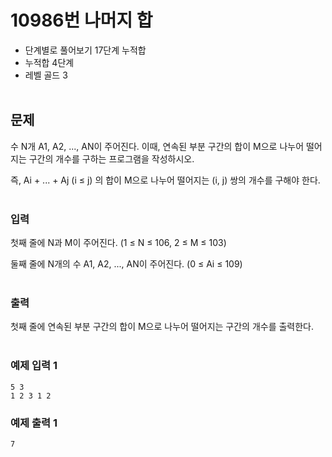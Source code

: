 # 10986번 나머지 합

- 단계별로 풀어보기 17단계 누적합
- 누적합 4단계
- 레벨 골드 3<br/><br/>

## 문제

수 N개 A1, A2, ..., AN이 주어진다. 이때, 연속된 부분 구간의 합이 M으로 나누어 떨어지는 구간의 개수를 구하는 프로그램을 작성하시오.<br/>

즉, Ai + ... + Aj (i ≤ j) 의 합이 M으로 나누어 떨어지는 (i, j) 쌍의 개수를 구해야 한다.<br/><br/>

### 입력

첫째 줄에 N과 M이 주어진다. (1 ≤ N ≤ 106, 2 ≤ M ≤ 103)<br/>

둘째 줄에 N개의 수 A1, A2, ..., AN이 주어진다. (0 ≤ Ai ≤ 109)<br/><br/>

### 출력

첫째 줄에 연속된 부분 구간의 합이 M으로 나누어 떨어지는 구간의 개수를 출력한다.<br/><br/>

### 예제 입력 1 

```
5 3
1 2 3 1 2
```

### 예제 출력 1 

```
7
```